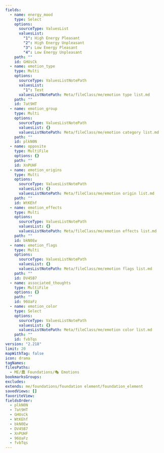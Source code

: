 ```yaml
---
fields:
  - name: energy_mood
    type: Select
    options:
      sourceType: ValuesList
      valuesList:
        "1": High Energy Pleasant
        "2": High Energy Unpleasant
        "3": Low Energy Pleasant
        "4": Low Energy Unpleasant
    path: ""
    id: GHUsCk
  - name: emotion_type
    type: Multi
    options:
      sourceType: ValuesListNotePath
      valuesList:
        "1": Test
      valuesListNotePath: Meta/fileClass/me/emotion type list.md
    path: ""
    id: 7at9HT
  - name: emotion_group
    type: Multi
    options:
      sourceType: ValuesListNotePath
      valuesList: {}
      valuesListNotePath: Meta/fileClass/me/emotion category list.md
    path: ""
    id: plkN0N
  - name: opposite
    type: MultiFile
    options: {}
    path: ""
    id: XnPUHF
  - name: emotion_origins
    type: Multi
    options:
      sourceType: ValuesListNotePath
      valuesList: {}
      valuesListNotePath: Meta/fileClass/me/emotion origin list.md
    path: ""
    id: WtKEhf
  - name: emotion_effects
    type: Multi
    options:
      sourceType: ValuesListNotePath
      valuesList: {}
      valuesListNotePath: Meta/fileClass/me/emotion effects list.md
    path: ""
    id: bkN0Ew
  - name: emotion_flags
    type: Multi
    options:
      sourceType: ValuesListNotePath
      valuesList: {}
      valuesListNotePath: Meta/fileClass/me/emotion flags list.md
    path: ""
    id: DV45B7
  - name: associated_thoughts
    type: MultiFile
    options: {}
    path: ""
    id: 96UaFz
  - name: emotion_color
    type: Select
    options:
      sourceType: ValuesListNotePath
      valuesList: {}
      valuesListNotePath: Meta/fileClass/me/emotion color list.md
    path: ""
    id: fvbTqs
version: "2.218"
limit: 20
mapWithTag: false
icon: drama
tagNames: 
filesPaths:
  - ME/🏛️ Foundations/🎭 Emotions
bookmarksGroups: 
excludes: 
extends: me/foundations/foundation element/foundation_element
savedViews: []
favoriteView: 
fieldsOrder:
  - plkN0N
  - 7at9HT
  - GHUsCk
  - WtKEhf
  - bkN0Ew
  - DV45B7
  - XnPUHF
  - 96UaFz
  - fvbTqs
---
```

